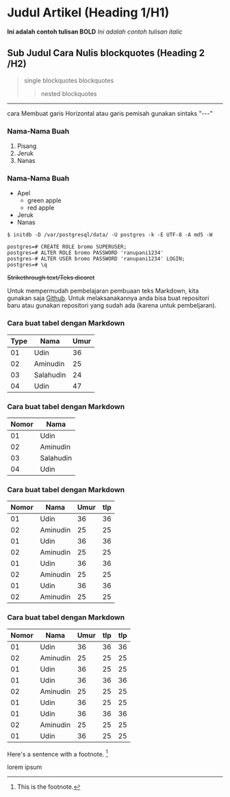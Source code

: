 # Judul Artikel (Heading 1/H1)

**Ini adalah contoh tulisan BOLD**
*Ini adalah contoh tulisan italic*

## Sub Judul Cara Nulis blockquotes (Heading 2 /H2)

> single blockquotes
> blockquotes
>> nested blockquotes
---
cara Membuat garis Horizontal atau garis pemisah gunakan sintaks "---"


### Nama-Nama Buah
1. Pisang
2. Jeruk
3. Nanas

### Nama-Nama Buah
- Apel
  - green apple
  - red apple
- Jeruk
- Nanas

`$ initdb -D /var/postgresql/data/ -U postgres -k -E UTF-8 -A md5 -W`

```
postgres=# CREATE ROLE bromo SUPERUSER;
postgres=# ALTER ROLE bromo PASSWORD 'ranupani1234'
postgres-# ALTER USER bromo PASSWORD 'ranupani1234' LOGIN;
postgres=# \q
```
~~Strikethrough text/Teks dicoret~~

Untuk mempermudah pembelajaran pembuaan teks Markdown, kita gunakan saja [Github](https://github.com/iwanse1977/qiita-article/blob/main/cara-nulis-markdown.md). Untuk melaksanakannya anda bisa buat repositori baru atau gunakan repositori yang sudah ada (karena untuk pembeljaran).

### Cara buat tabel dengan Markdown
| Type       | Nama          | Umur        | 
| ----------- | -----------   | ----------- |
| 01          | Udin          | 36          |
| 02          | Aminudin      | 25          |
| 03          | Salahudin     | 24          |
| 04          | Udin          | 47          |

### Cara buat tabel dengan Markdown
| Nomor       | Nama          | 
| ----------- | -----------   | 
| 01          | Udin          | 
| 02          | Aminudin      | 
| 03          | Salahudin     | 
| 04          | Udin          | 

### Cara buat tabel dengan Markdown
| Nomor       | Nama          | Umur        |  tlp        |
| ----------- | -----------   | ----------- | ----------- |
| 01          | Udin          | 36          | 36          |
| 02          | Aminudin      | 25          | 25          |
| 01          | Udin          | 36          | 36          |
| 02          | Aminudin      | 25          | 25          |
| 01          | Udin          | 36          | 36          |
| 02          | Aminudin      | 25          | 25          |
| 01          | Udin          | 36          | 36          |
| 02          | Aminudin      | 25          | 25          |

### Cara buat tabel dengan Markdown
| Nomor       | Nama          | Umur        |  tlp        |  tlp        |
| ----------- | -----------   | ----------- | ----------- | ----------- |
| 01          | Udin          | 36          | 36          | 36          |
| 02          | Aminudin      | 25          | 25          | 25          |
| 01          | Udin          | 36          | 25          | 25          |
| 01          | Udin          | 36          | 36          | 36          |
| 02          | Aminudin      | 25          | 25          | 25          |
| 01          | Udin          | 36          | 25          | 25          |
| 01          | Udin          | 36          | 36          | 36          |
| 02          | Aminudin      | 25          | 25          | 25          |
| 01          | Udin          | 36          | 25          | 25          |

Here's a sentence with a footnote. [^1]

lorem ipsum

[^1]: This is the footnote. 


